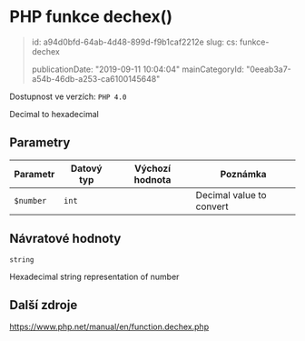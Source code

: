 PHP funkce dechex()
===================

> id: a94d0bfd-64ab-4d48-899d-f9b1caf2212e
> slug:
> 	cs: funkce-dechex
>
> publicationDate: "2019-09-11 10:04:04"
> mainCategoryId: "0eeab3a7-a54b-46db-a253-ca6100145648"

Dostupnost ve verzích: `PHP 4.0`

Decimal to hexadecimal


Parametry
--------------

| Parametr | Datový typ | Výchozí hodnota | Poznámka |
|-----|-----|-----|-----|
| `$number` | `int` |  | Decimal value to convert |


Návratové hodnoty
----------------

`string`

Hexadecimal string representation of number

Další zdroje
------------

https://www.php.net/manual/en/function.dechex.php
